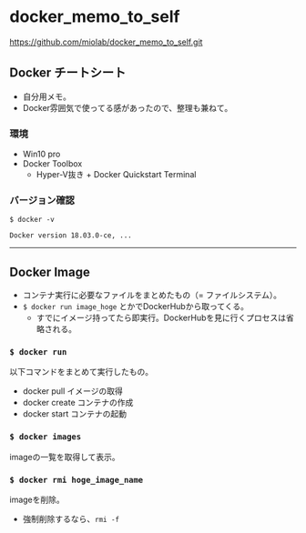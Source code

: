 # docker_memo_to_self

https://github.com/miolab/docker_memo_to_self.git

## Docker チートシート

* 自分用メモ。
* Docker雰囲気で使ってる感があったので、整理も兼ねて。

### 環境

- Win10 pro
- Docker Toolbox
  - Hyper-V抜き + Docker Quickstart Terminal  

### バージョン確認

```
$ docker -v

Docker version 18.03.0-ce, ...
```

---

## Docker Image

- コンテナ実行に必要なファイルをまとめたもの（= ファイルシステム）。
- `$ docker run image_hoge` とかでDockerHubから取ってくる。
  - すでにイメージ持ってたら即実行。DockerHubを見に行くプロセスは省略される。

### `$ docker run`

以下コマンドをまとめて実行したもの。

- docker pull    イメージの取得
- docker create  コンテナの作成
- docker start   コンテナの起動

### `$ docker images`

imageの一覧を取得して表示。

### `$ docker rmi hoge_image_name`

imageを削除。

- 強制削除するなら、`rmi -f`

